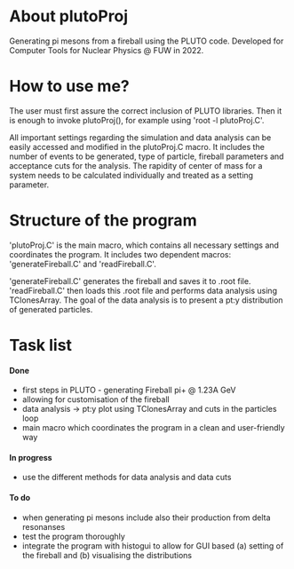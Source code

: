 # About plutoProj
Generating pi mesons from a fireball using the PLUTO code. Developed for Computer Tools for Nuclear Physics @ FUW in 2022. 

# How to use me?

The user must first assure the correct inclusion of PLUTO libraries. Then it is enough to invoke plutoProj(), for example using 'root -l plutoProj.C'.

All important settings regarding the simulation and data analysis can be easily accessed and modified in the plutoProj.C macro. It includes the number of events to be generated, type of particle, fireball parameters and acceptance cuts for the analysis. The rapidity of center of mass for a system needs to be calculated individually and treated as a setting parameter.

# Structure of the program

'plutoProj.C' is the main macro, which contains all necessary settings and coordinates the program. It includes two dependent macros: 'generateFireball.C' and 'readFireball.C'.

'generateFireball.C' generates the fireball and saves it to .root file. 'readFireball.C' then loads this .root file and performs data analysis using TClonesArray. The goal of the data analysis is to present a pt:y distribution of generated particles.

# Task list

#### Done 

 - first steps in PLUTO - generating Fireball pi+ @ 1.23A GeV
 - allowing for customisation of the fireball
 - data analysis -> pt:y plot using TClonesArray and cuts in the particles loop
 - main macro which coordinates the program in a clean and user-friendly way

#### In progress

 - use the different methods for data analysis and data cuts

#### To do

 - when generating pi mesons include also their production from delta resonanses
 - test the program thoroughly
 - integrate the program with histogui to allow for GUI based (a) setting of the fireball and (b) visualising the distributions
